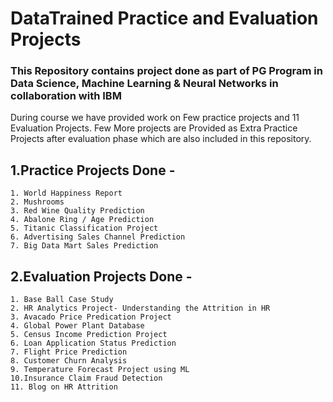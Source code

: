 # DataTrained Practice and Evaluation Projects
### **This Repository contains project done as part of PG Program in Data Science, Machine Learning & Neural Networks in collaboration with IBM**
During course we have provided work on Few practice projects and 11 Evaluation Projects. Few More projects are Provided as Extra Practice Projects after evaluation phase which are also included in this repository.

 ## 1.Practice Projects Done -
    1. World Happiness Report
    2. Mushrooms
    3. Red Wine Quality Prediction
    4. Abalone Ring / Age Prediction
    5. Titanic Classification Project
    6. Advertising Sales Channel Prediction
    7. Big Data Mart Sales Prediction
    
  ## 2.Evaluation Projects Done -
    1. Base Ball Case Study
    2. HR Analytics Project- Understanding the Attrition in HR
    3. Avacado Price Predication Project
    4. Global Power Plant Database
    5. Census Income Prediction Project
    6. Loan Application Status Prediction
    7. Flight Price Prediction
    8. Customer Churn Analysis
    9. Temperature Forecast Project using ML
    10.Insurance Claim Fraud Detection
    11. Blog on HR Attrition

